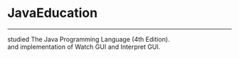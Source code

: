 JavaEducation
=============


----------


studied The Java Programming Language (4th Edition).  
and implementation of Watch GUI and Interpret GUI.